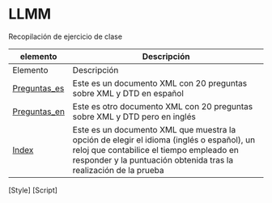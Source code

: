 # LLMM
Recopilación de ejercicio de clase


    
elemento | Descripción
-------- | -----------
Elemento | Descripción
[Preguntas_es](/ProyectoXML2/Practica3trimestre/preguntas_es.xml) | Este es un documento XML con 20 preguntas sobre XML y DTD en español
[Preguntas_en](/ProyectoXML2/Practica3trimestre/preguntas_en.xml) | Este es otro documento XML con 20 preguntas sobre XML y DTD pero en inglés
[Index](/ProyectoXML2/Practica3trimestre/index.xml) | Este es un documento XML que muestra la opción de elegir el idioma (inglés o español), un reloj que contabilice el tiempo empleado en responder y la puntuación obtenida tras la realización de la prueba
[Style]
[Script]
